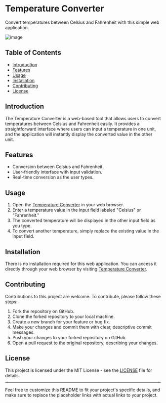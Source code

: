 # Temperature Converter

Convert temperatures between Celsius and Fahrenheit with this simple web application.

![image](https://github.com/YawBoah/Temperature-Converter/assets/126890146/248b7a32-1a25-4b61-9fa7-cf5f1eaee609)

## Table of Contents

- [Introduction](#introduction)
- [Features](#features)
- [Usage](#usage)
- [Installation](#installation)
- [Contributing](#contributing)
- [License](#license)

## Introduction

The Temperature Converter is a web-based tool that allows users to convert temperatures between Celsius and Fahrenheit easily. It provides a straightforward interface where users can input a temperature in one unit, and the application will instantly display the converted value in the other unit.

## Features

- Conversion between Celsius and Fahrenheit.
- User-friendly interface with input validation.
- Real-time conversion as the user types.

## Usage

1. Open the [Temperature Converter](https://yawboah.github.io/Temperature-Converter/) in your web browser.
2. Enter a temperature value in the input field labeled "Celsius" or "Fahrenheit."
3. The converted temperature will be displayed in the other input field as you type.
4. To convert another temperature, simply replace the existing value in the input field.

## Installation

There is no installation required for this web application. You can access it directly through your web browser by visiting [Temperature Converter](https://yawboah.github.io/Temperature-Converter/).

## Contributing

Contributions to this project are welcome. To contribute, please follow these steps:

1. Fork the repository on GitHub.
2. Clone the forked repository to your local machine.
3. Create a new branch for your feature or bug fix.
4. Make your changes and commit them with clear, descriptive commit messages.
5. Push your changes to your forked repository on GitHub.
6. Open a pull request to the original repository, describing your changes.

## License

This project is licensed under the MIT License - see the [LICENSE](LICENSE) file for details.

---

Feel free to customize this README to fit your project's specific details, and make sure to replace the placeholder links with actual links to your project.
